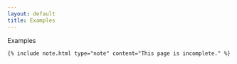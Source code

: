 ```yaml
---
layout: default
title: Examples
---
```


<section class="tg-section examples-page">
  <div class="tg-container">
    <p class="content-page__title">
      Examples
    </p>

    {% include note.html type="note" content="This page is incomplete." %}
  </div>
</section>
